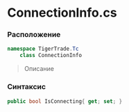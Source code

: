 
# ConnectionInfo.cs
### Расположение
```csharp
namespace TigerTrade.Tc  
    class ConnectionInfo
```

> Описание

### Синтаксис
```csharp
public bool IsConnecting{ get; set; }
```
